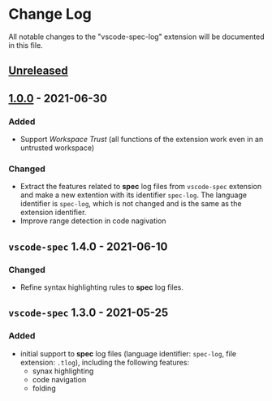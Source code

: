 # Change Log

All notable changes to the "vscode-spec-log" extension will be documented in this file.

## [Unreleased]

## [1.0.0] - 2021-06-30

### Added

- Support _Workspace Trust_ (all functions of the extension work even in an untrusted workspace)

### Changed

- Extract the features related to __spec__ log files from `vscode-spec` extension and make a new extention with its identifier `spec-log`. The language identifier is `spec-log`, which is not changed and is the same as the extension identifier.
- Improve range detection in code nagivation

## `vscode-spec` 1.4.0 - 2021-06-10

### Changed

- Refine syntax highlighting rules to __spec__ log files.

## `vscode-spec` 1.3.0 - 2021-05-25

### Added

- initial support to __spec__ log files (language identifier: `spec-log`, file extension: `.tlog`), including the following features:
  - synax highlighting
  - code navigation
  - folding

[Unreleased]: https://github.com/fujidana/vscode-spec-log/compare/v1.0.0...HEAD
[1.0.0]: https://github.com/fujidana/vscode-spec-log/releases/tag/v1.0.0
